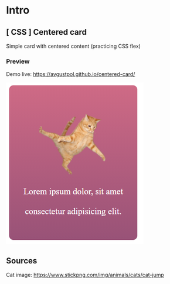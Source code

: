 # Intro 
## [ CSS ] Centered card
Simple card with centered content (practicing CSS flex)  

### Preview 
Demo live: https://avgustpol.github.io/centered-card/

![Preview image](https://github.com/AvgustPol/centered-card/blob/main/result_preview.png?raw=true)

## Sources 
Cat image: https://www.stickpng.com/img/animals/cats/cat-jump
